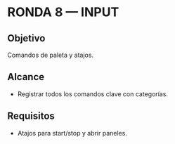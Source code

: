 # RONDA 8 — INPUT

## Objetivo
Comandos de paleta y atajos.

## Alcance
- Registrar todos los comandos clave con categorías.

## Requisitos
- Atajos para start/stop y abrir paneles.
